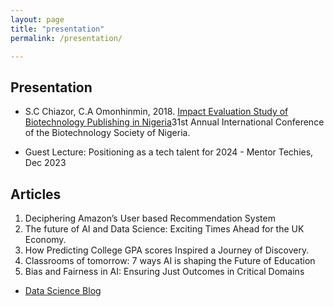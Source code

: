 ```yaml
---
layout: page
title: "presentation"
permalink: /presentation/

---
```


## Presentation
- S.C Chiazor, C.A Omonhinmin, 2018. [Impact Evaluation Study of Biotechnology Publishing in Nigeria](https://scholar.google.com/citations?user=KLq2IvEAAAAJ&hl=en%20%20https://scholar.google.com/citations?view_op=view_citation&hl=en&user=KLq2IvEAAAAJ&cstart=20&pagesize=80&citation_for_view=KLq2IvEAAAAJ:Zph67rFs4hoC)31st Annual International Conference of the Biotechnology Society of Nigeria.
  
- Guest Lecture: Positioning as a tech talent for 2024 - Mentor Techies, Dec 2023


## Articles
1. Deciphering Amazon’s User based Recommendation System 
2. The future of AI and Data Science: Exciting Times Ahead for the UK Economy.
3. How Predicting College GPA scores Inspired a Journey of Discovery.
4. Classrooms of tomorrow: 7 ways AI is shaping the Future of Education
5. Bias and Fairness in AI: Ensuring Just Outcomes in Critical Domains

- [Data Science Blog](https://medium.com/@msjntzkdt)
